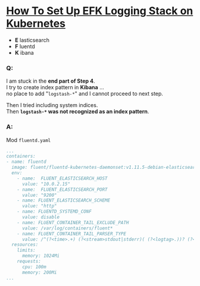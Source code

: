 # [How To Set Up EFK Logging Stack on Kubernetes](https://www.digitalocean.com/community/tutorials/how-to-set-up-an-elasticsearch-fluentd-and-kibana-efk-logging-stack-on-kubernetes "DigitalOcean.com")

- __E__ lasticsearch
- __F__ luentd
- __K__ ibana

### Q:

I am stuck in the __end part of Step 4__.  
I try to create index pattern in __Kibana__ ...  
no place to add "`logstash-*`" and I cannot proceed to next step.

Then I tried including system indices.  
Then __`logstash-*` was not recognized as an index pattern__.

### A:

Mod `fluentd.yaml`

```yaml
...
containers:
- name: fluentd
  image: fluent/fluentd-kubernetes-daemonset:v1.11.5-debian-elasticsearch7-1.1
  env:
    - name:  FLUENT_ELASTICSEARCH_HOST
      value: "10.0.2.15"
    - name:  FLUENT_ELASTICSEARCH_PORT
      value: "9200"
    - name: FLUENT_ELASTICSEARCH_SCHEME
      value: "http"
    - name: FLUENTD_SYSTEMD_CONF
      value: disable
    - name: FLUENT_CONTAINER_TAIL_EXCLUDE_PATH
      value: /var/log/containers/fluent*
    - name: FLUENT_CONTAINER_TAIL_PARSER_TYPE
      value: /^(?<time>.+) (?<stream>stdout|stderr)( (?<logtag>.))? (?<log>.*)$/
  resources:
    limits:
      memory: 1024Mi
    requests:
      cpu: 100m
      memory: 200Mi
...
```
